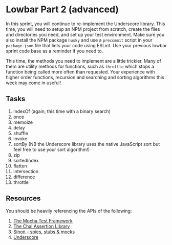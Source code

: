 # Lowbar Part 2 (advanced)

In this sprint, you will continue to re-implement the Underscore library. This time, you will need to setup an NPM project from scratch, create the files and directories you need, and set up your test environment. Make sure you also install the NPM package `husky` and use a `precommit` script in your `package.json` file that lints your code using ESLint. Use your previous lowbar sprint code base as a reminder if you need to.

This time, the methods you need to implement are a little trickier. Many of them are utility methods for functions, such as `throttle` which stops a function being called more often than requested. Your experience with higher order functions, recursion and searching and sorting algorithms this week may come in useful!
 

## Tasks

1. indexOf (again, this time with a binary search)
2. once
3. memoize
4. delay
5. shuffle
6. invoke
7. sortBy (NB the Underscore library uses the native JavaScript sort but feel free to use your sort algorithm!)
8. zip
9. sortedIndex
10. flatten
11. intersection
12. difference
13. throttle

## Resources

You should be heavily referencing the APIs of the following:

1. [The Mocha Test Framework](https://mochajs.org/)
2. [The Chai Assertion Library](http://chaijs.com/)
3. [Sinon - spies, stubs & mocks](http://sinonjs.org/)
4. [Underscore](http://underscorejs.org/)
